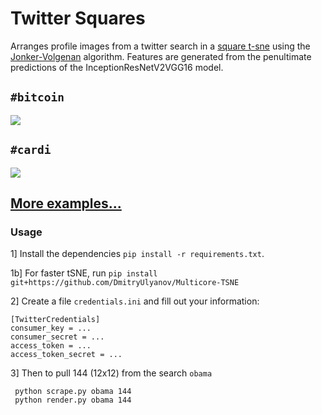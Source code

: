 # Twitter Squares

Arranges profile images from a twitter search in a [square t-sne](https://github.com/prabodhhere/tsne-grid/) using the [Jonker-Volgenan](https://blog.sourced.tech/post/lapjv/) algorithm. Features are generated from the penultimate predictions of the InceptionResNetV2VGG16 model.

## `#bitcoin`
![](docs/examples/bitcoin.jpg)

## `#cardi`
![](docs/examples/cardi.jpg)

## [More examples...](EXAMPLES.md)

### Usage

1] Install the dependencies `pip install -r requirements.txt`.

1b] For faster tSNE, run `pip install git+https://github.com/DmitryUlyanov/Multicore-TSNE`

2] Create a file `credentials.ini` and fill out your information:

```
[TwitterCredentials]
consumer_key = ...
consumer_secret = ...
access_token = ...
access_token_secret = ...
```

3] Then to pull 144 (12x12) from the search `obama`

     python scrape.py obama 144
     python render.py obama 144

